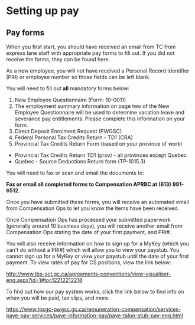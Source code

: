 # Setting up pay #

## Pay forms ##
When you first start, you should have received an email from TC from express lane staff with appropriate pay forms to fill out. If you did not receive the forms, they can be found here.

As a new employee, you will not have received a Personal Record Identifier (PRI) or employee number so those fields can be left blank.

You will need to fill out **all** mandatory forms below:

1. New Employee Questionnaire (Form: 10-0011)
2. The employment summary information on page two of the New Employee Questionnaire will be used to determine vacation leave and severance pay entitlements. Please complete this information on your form.
3. Direct Deposit Enrolment Request (PWGSC)
4. Federal Personal Tax Credits Return - TD1 (CRA)
5. Provincial Tax Credits Return Form (based on your province of work)
* Provincial Tax Credits Return TD1 (prov) - all provinces except Quebec
* Quebec - Source Deductions Return form (TP-1015.3)

You will need to fax or scan and email the documents to:

**Fax or email all completed forms to Compensation APRBC at (613) 991-6512.**

Once you have submitted these forms, you will receive an automated email from Compensation Ops to let you know the items have been received.

Once Compensation Ops has processed your submitted paperwork (generally around 10 business days), you will receive another email from Compensation Ops stating the date of your first payment, and PRI#. 

You will also receive information on how to sign up for a MyKey (which you can't do without a PRI#) which will allow you to view your paystub. You cannot sign up for a MyKey or view your paystub until the date of your first payment. 
To view rates of pay for CS positions, view the link below:

http://www.tbs-sct.gc.ca/agreements-conventions/view-visualiser-eng.aspx?id=1#toc12212212218

To find out how our pay system works, click the link below to find info on when you will be paid, tax slips, and more. 

https://www.tpsgc-pwgsc.gc.ca/remuneration-compensation/services-paye-pay-services/paye-information-pay/paye-talon-stub-pay-eng.html

